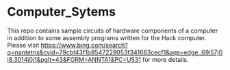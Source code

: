 # Computer_Sytems
 This repo contains sample circuits of hardware components of a computer in addition to some assembly programs written for the Hack computer. Please visit https://www.bing.com/search?q=nantetris&cvid=79cbf43f1b8547229053f341663cecf1&aqs=edge..69i57j0l8.3014j0j1&pglt=43&FORM=ANNTA1&PC=U531 for more details.
